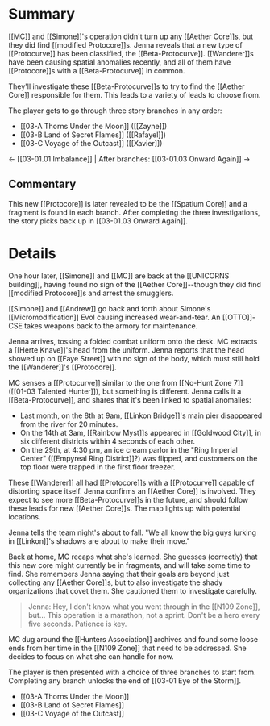 # Summary
[[MC]] and [[Simone]]'s operation didn't turn up any [[Aether Core]]s, but they did find [[modified Protocore]]s. Jenna reveals that a new type of [[Protocurve]] has been classified, the [[Beta-Protocurve]]. [[Wanderer]]s have been causing spatial anomalies recently, and all of them have [[Protocore]]s with a [[Beta-Protocurve]] in common.

They'll investigate these [[Beta-Protocurve]]s to try to find the [[Aether Core]] responsible for them. This leads to a variety of leads to choose from.

The player gets to go through three story branches in any order:
* [[03-A Thorns Under the Moon]] ([[Zayne]])
* [[03-B Land of Secret Flames]] ([[Rafayel]])
* [[03-C Voyage of the Outcast]] ([[Xavier]])

← [[03-01.01 Imbalance]] | After branches: [[03-01.03 Onward Again]] →
## Commentary
This new [[Protocore]] is later revealed to be the [[Spatium Core]] and a fragment is found in each branch. After completing the three investigations, the story picks back up in [[03-01.03 Onward Again]].
 
# Details
One hour later, [[Simone]] and [[MC]] are back at the [[UNICORNS building]], having found no sign of the [[Aether Core]]--though they did find [[modified Protocore]]s and arrest the smugglers.

[[Simone]] and [[Andrew]] go back and forth about Simone's [[Micromodification]] Evol causing increased wear-and-tear. An [[OTTO]]-CSE takes weapons back to the armory for maintenance.

Jenna arrives, tossing a folded combat uniform onto the desk. MC extracts a [[Herte Knave]]'s head from the uniform. Jenna reports that the head showed up on [[Faye Street]] with no sign of the body, which must still hold the [[Wanderer]]'s [[Protocore]].

MC senses a [[Protocurve]] similar to the one from [[No-Hunt Zone 7]] ([[01-03 Talented Hunter]]), but something is different. Jenna calls it a [[Beta-Protocurve]], and shares that it's been linked to spatial anomalies:
* Last month, on the 8th at 9am, [[Linkon Bridge]]'s main pier disappeared from the river for 20 minutes.
* On the 14th at 3am, [[Rainbow Myst]]s appeared in [[Goldwood City]], in six different districts within 4 seconds of each other.
* On the 29th, at 4:30 pm, an ice cream parlor in the "Ring Imperial Center" ([[Empyreal Ring District]]?) was flipped, and customers on the top floor were trapped in the first floor freezer.

These [[Wanderer]] all had [[Protocore]]s with a [[Protocurve]] capable of distorting space itself. Jenna confirms an [[Aether Core]] is involved. They expect to see more [[Beta-Protocurve]]s in the future, and should follow these leads for new [[Aether Core]]s. The map lights up with potential locations.

Jenna tells the team night's about to fall. "We all know the big guys lurking in [[Linkon]]'s shadows are about to make their move."

Back at home, MC recaps what she's learned. She guesses (correctly) that this new core might currently be in fragments, and will take some time to find. She remembers Jenna saying that their goals are beyond just collecting any [[Aether Core]]s, but to also investigate the shady organizations that covet them. She cautioned them to investigate carefully.
> Jenna: Hey, I don't know what you went through in the [[N109 Zone]], but... This operation is a marathon, not a sprint. Don't be a hero every five seconds. Patience is key.

MC dug around the [[Hunters Association]] archives and found some loose ends from her time in the [[N109 Zone]] that need to be addressed. She decides to focus on what she can handle for now.

The player is then presented with a choice of three branches to start from. Completing any branch unlocks the end of [[03-01 Eye of the Storm]].
* [[03-A Thorns Under the Moon]]
* [[03-B Land of Secret Flames]]
* [[03-C Voyage of the Outcast]]